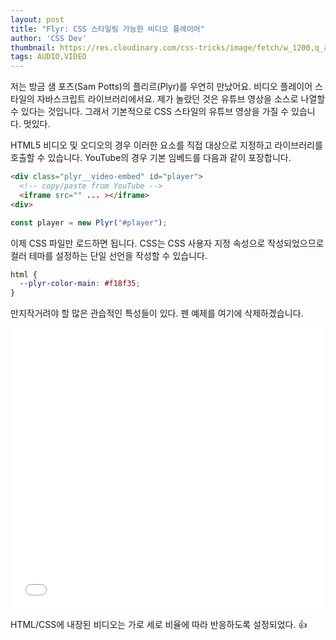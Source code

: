 ```yaml
---
layout: post
title: "Flyr: CSS 스타일링 가능한 비디오 플레이어"
author: 'CSS Dev'
thumbnail: https://res.cloudinary.com/css-tricks/image/fetch/w_1200,q_auto,f_auto/https://css-tricks.com/wp-content/uploads/2020/08/plyr-video.png
tags: AUDIO,VIDEO
---
```



저는 방금 샘 포츠(Sam Potts)의 플리르(Plyr)를 우연히 만났어요. 비디오 플레이어 스타일의 자바스크립트 라이브러리에서요. 제가 놀랐던 것은 유튜브 영상을 소스로 나열할 수 있다는 것입니다. 그래서 기본적으로 CSS 스타일의 유튜브 영상을 가질 수 있습니다. 멋있다.

HTML5 비디오 및 오디오의 경우 이러한 요소를 직접 대상으로 지정하고 라이브러리를 호출할 수 있습니다. YouTube의 경우 기본 임베드를 다음과 같이 포장합니다.

```html
<div class="plyr__video-embed" id="player">
  <!-- copy/paste from YouTube -->
  <iframe src="" ... ></iframe>
<div>
```

```js
const player = new Plyr("#player");
```

이제 CSS 파일만 로드하면 됩니다. CSS는 CSS 사용자 지정 속성으로 작성되었으므로 컬러 테마를 설정하는 단일 선언을 작성할 수 있습니다.

```css
html {
  --plyr-color-main: #f18f35;
}
```

만지작거려야 할 많은 관습적인 특성들이 있다. 펜 예제를 여기에 삭제하겠습니다.

<div class="wp-block-cp-codepen-gutenberg-embed-block cp_embed_wrapper resizable" style="height: 450px;"><iframe id="cp_embed_OJNXzrN" src="//codepen.io/anon/embed/OJNXzrN?height=450&amp;theme-id=1&amp;slug-hash=OJNXzrN&amp;default-tab=result" height="450" scrolling="no" frameborder="0" allowfullscreen="" allowpaymentrequest="" name="CodePen Embed OJNXzrN" title="CodePen Embed OJNXzrN" class="cp_embed_iframe" style="width: 100%; overflow: hidden; height: 100%;">CodePen Embed Fallback</iframe><div class="win-size-grip" style="touch-action: none;"></div></div>

HTML/CSS에 내장된 비디오는 가로 세로 비율에 따라 반응하도록 설정되었다. 👍